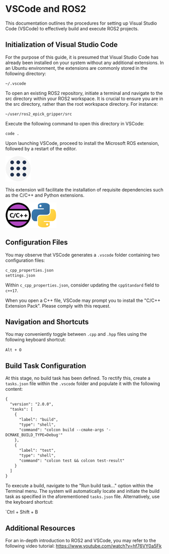 # VSCode and ROS2

This documentation outlines the procedures for setting up Visual Studio Code (VSCode) to effectively build and execute ROS2 projects.

## Initialization of Visual Studio Code

For the purpose of this guide, it is presumed that Visual Studio Code has already been installed on your system without any additional extensions. In an Ubuntu environment, the extensions are commonly stored in the following directory:

```
~/.vscode
```

To open an existing ROS2 repository, initiate a terminal and navigate to the src directory within your ROS2 workspace. It is crucial to ensure you are in the src directory, rather than the root workspace directory. For instance:

```
~/user/ros2_epick_gripper/src
```

Execute the following command to open this directory in VSCode:

```
code .
```

Upon launching VSCode, proceed to install the Microsoft ROS extension, followed by a restart of the editor.

<img width="80px" src="svg/ros_extension.svg">

This extension will facilitate the installation of requisite dependencies such as the C/C++ and Python extensions.

<img width="80px" src="svg/cpp_extension.svg"><img width="80px" src="svg/python_extension.svg">

## Configuration Files

You may observe that VSCode generates a `.vscode` folder containing two configuration files:

```
c_cpp_properties.json
settings.json
```

Within `c_cpp_properties.json`, consider updating the `cppStandard` field to `c++17`.

When you open a C++ file, VSCode may prompt you to install the "C/C++ Extension Pack". Please comply with this request.

## Navigation and Shortcuts

You may conveniently toggle between `.cpp` and `.hpp` files using the following keyboard shortcut:

`Alt + O`

## Build Task Configuration

At this stage, no build task has been defined. To rectify this, create a `tasks.json` file within the `.vscode` folder and populate it with the following content:

```
{
  "version": "2.0.0",
  "tasks": [
    {
      "label": "build",
      "type": "shell",
      "command": "colcon build --cmake-args '-DCMAKE_BUILD_TYPE=Debug'"
    },
    {
      "label": "test",
      "type": "shell",
      "command": "colcon test && colcon test-result"
    }
  ]
}
```

To execute a build, navigate to the "Run build task..." option within the Terminal menu. The system will automatically locate and initiate the build task as specified in the aforementioned `tasks.json` file. Alternatively, use the keyboard shortcut:

`Ctrl + Shift + B

## Additional Resources

For an in-depth introduction to ROS2 and VSCode, you may refer to the following video tutorial: https://www.youtube.com/watch?v=hf76VY0a5Fk
